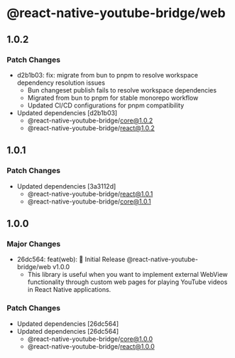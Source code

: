 # @react-native-youtube-bridge/web

## 1.0.2

### Patch Changes

- d2b1b03: fix: migrate from bun to pnpm to resolve workspace dependency resolution issues
  - Bun changeset publish fails to resolve workspace dependencies
  - Migrated from bun to pnpm for stable monorepo workflow
  - Updated CI/CD configurations for pnpm compatibility
- Updated dependencies [d2b1b03]
  - @react-native-youtube-bridge/core@1.0.2
  - @react-native-youtube-bridge/react@1.0.2

## 1.0.1

### Patch Changes

- Updated dependencies [3a3112d]
  - @react-native-youtube-bridge/react@1.0.1
  - @react-native-youtube-bridge/core@1.0.1

## 1.0.0

### Major Changes

- 26dc564: feat(web): 🎉 Initial Release @react-native-youtube-bridge/web v1.0.0
  - This library is useful when you want to implement external WebView functionality through custom web pages for playing YouTube videos in React Native applications.

### Patch Changes

- Updated dependencies [26dc564]
- Updated dependencies [26dc564]
  - @react-native-youtube-bridge/core@1.0.0
  - @react-native-youtube-bridge/react@1.0.0
